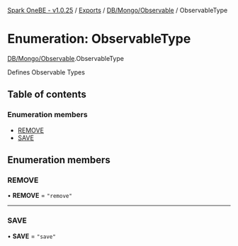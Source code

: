 [Spark OneBE - v1.0.25](../README.md) / [Exports](../modules.md) / [DB/Mongo/Observable](../modules/DB_Mongo_Observable.md) / ObservableType

# Enumeration: ObservableType

[DB/Mongo/Observable](../modules/DB_Mongo_Observable.md).ObservableType

Defines Observable Types

## Table of contents

### Enumeration members

- [REMOVE](DB_Mongo_Observable.ObservableType.md#remove)
- [SAVE](DB_Mongo_Observable.ObservableType.md#save)

## Enumeration members

### REMOVE

• **REMOVE** = `"remove"`

___

### SAVE

• **SAVE** = `"save"`
